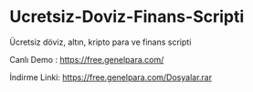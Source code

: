 # Ucretsiz-Doviz-Finans-Scripti
Ücretsiz döviz, altın, kripto para ve finans scripti

Canlı Demo : https://free.genelpara.com/

İndirme Linki: https://free.genelpara.com/Dosyalar.rar
